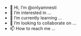 - 👋 Hi, I’m @onlyamnesti
- 👀 I’m interested in ...
- 🌱 I’m currently learning ...
- 💞️ I’m looking to collaborate on ...
- 📫 How to reach me ...

<!---
onlyamnesti/onlyamnesti is a ✨ special ✨ repository because its `README.md` (this file) appears on your GitHub profile.
You can click the Preview link to take a look at your changes.
--->
